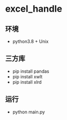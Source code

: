 # excel_handle

## 环境
- python3.8 + Unix

## 三方库
- pip install pandas
- pip install xwlt
- pip install xlrd

## 运行
- python main.py
